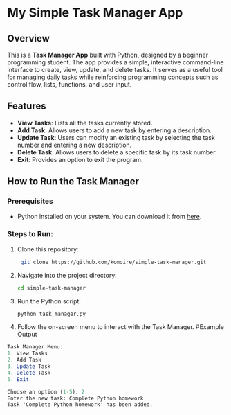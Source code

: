 # My Simple Task Manager App

## Overview

This is a **Task Manager App** built with Python, designed by a beginner programming student. The app provides a simple, interactive command-line interface to create, view, update, and delete tasks. It serves as a useful tool for managing daily tasks while reinforcing programming concepts such as control flow, lists, functions, and user input.

## Features

- **View Tasks**: Lists all the tasks currently stored.
- **Add Task**: Allows users to add a new task by entering a description.
- **Update Task**: Users can modify an existing task by selecting the task number and entering a new description.
- **Delete Task**: Allows users to delete a specific task by its task number.
- **Exit**: Provides an option to exit the program.

## How to Run the Task Manager

### Prerequisites

- Python installed on your system. You can download it from [here](https://www.python.org/downloads/).

### Steps to Run:

1. Clone this repository:

   ```bash
    git clone https://github.com/komoire/simple-task-manager.git
2. Navigate into the project directory:
   
   ```bash
   cd simple-task-manager
3. Run the Python script:

   ```bash
   python task_manager.py

4. Follow the on-screen menu to interact with the Task Manager.
#Example Output

  ```mathematica
  Task Manager Menu:
  1. View Tasks
  2. Add Task
  3. Update Task
  4. Delete Task
  5. Exit

  Choose an option (1-5): 2
  Enter the new task: Complete Python homework
  Task 'Complete Python homework' has been added.



  



  


